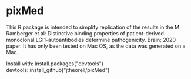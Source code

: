 # pixMed
This R package is intended to simplify replication of the results in the 
M. Ramberger et al: Distinctive binding properties of patient-derived 
monoclonal LGI1-autoantibodies determine pathogenicity. Brain; 2020 paper. 
It has only been tested on Mac OS, as the data was generated on a Mac. 

Install with: 
install.packages("devtools")
devtools::install_github("jtheorell/pixMed")
